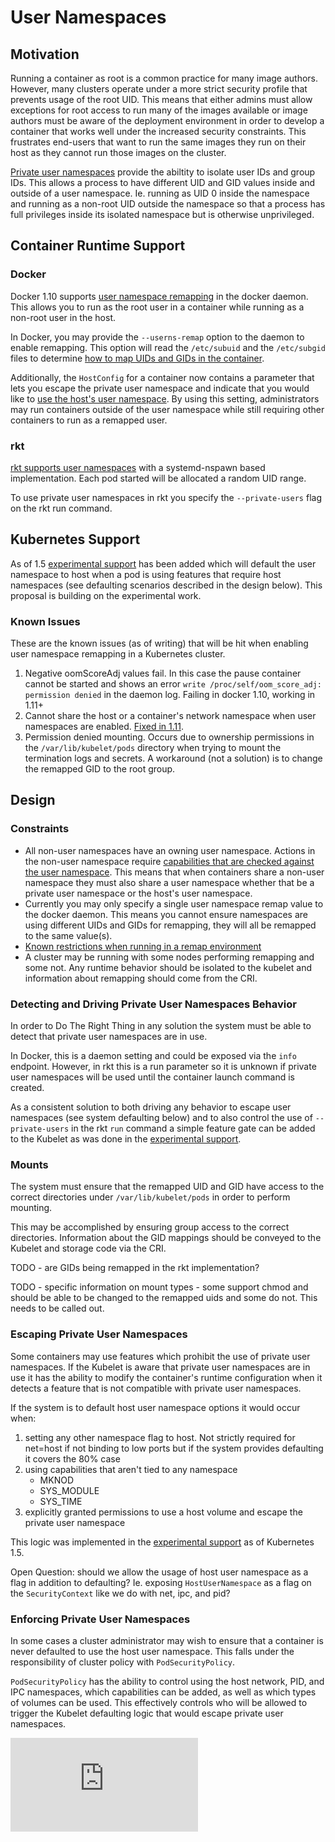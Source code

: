 # User Namespaces

## Motivation

Running a container as root is a common practice for many
image authors. However, many clusters operate under a more strict
security profile that prevents usage of the root UID. This means that
either admins must allow exceptions for root access to run many of
the images available or image authors must be aware of the deployment
environment in order to develop a container that works well under
the increased security constraints. This frustrates end-users that
want to run the same images they run on their host as they cannot
run those images on the cluster.

[Private user namespaces](http://man7.org/linux/man-pages/man7/user_namespaces.7.html) 
provide the abiltity to isolate user IDs and group IDs.  This allows
a process to have different UID and GID values inside and outside of a 
user namespace.  Ie. running as UID 0 inside the namespace and running
as a non-root UID outside the namespace so that a process has full 
privileges inside its isolated namespace but is otherwise unprivileged.

## Container Runtime Support

### Docker

Docker 1.10 supports [user namespace remapping](https://docs.docker.com/v1.10/engine/reference/commandline/daemon/#daemon-user-namespace-options)
in the docker daemon.  This allows you to run as the root user in a
container while running as a non-root user in the host.

In Docker, you may provide the `--userns-remap` option to the daemon
to enable remapping.  This option will read the `/etc/subuid` and
the `/etc/subgid` files to determine [how to map UIDs and GIDs
in the container](https://docs.docker.com/engine/reference/commandline/dockerd/#detailed-information-on-subuidsubgid-ranges).

Additionally, the `HostConfig` for a container now contains a parameter
that lets you escape the private user namespace and indicate that you
would like to [use the host's user namespace](https://github.com/docker/engine-api/blob/4290f40c056686fcaa5c9caf02eac1dde9315adf/types/container/host_config.go#L310).
By using this setting, administrators may run containers outside of the user
namespace while still requiring other containers to run as a remapped
user.

### rkt

[rkt supports user namespaces](https://coreos.com/rkt/docs/latest/devel/user-namespaces.html)
with a systemd-nspawn based implementation.  Each pod started will
be allocated a random UID range. 

To use private user namespaces in rkt you specify the `--private-users`
flag on the rkt run command.


## Kubernetes Support

As of 1.5 [experimental support](https://github.com/kubernetes/kubernetes/pull/31169)
has been added which will default the user namespace to host when 
a pod is using features that require host namespaces (see defaulting scenarios
described in the design below).  This proposal is 
building on the experimental work.

### Known Issues

These are the known issues (as of writing) that will be hit when
enabling user namespace remapping in a Kubernetes cluster.

1. Negative oomScoreAdj values fail.  In this case the pause container
cannot be started and shows an error `write /proc/self/oom_score_adj: permission denied`
in the daemon log.  Failing in docker 1.10, working in 1.11+
1. Cannot share the host or a container's network namespace when user
namespaces are enabled.  [Fixed in 1.11](https://github.com/docker/docker/pull/21383).
1. Permission denied mounting.  Occurs due to ownership permissions
in the `/var/lib/kubelet/pods` directory when trying to mount the
termination logs and secrets.  A workaround (not a solution) is to
change the remapped GID to the root group.

## Design

### Constraints

* All non-user namespaces have an owning user namespace.  Actions in 
the non-user namespace require [capabilities that are checked against 
the user namespace](http://man7.org/linux/man-pages/man7/user_namespaces.7.html).
This means that when containers share a non-user namespace they must also
share a user namespace whether that be a private user namespace or
the host's user namespace.  
* Currently you may only specify a single user namespace remap value
to the docker daemon.  This means you cannot ensure namespaces are
using different UIDs and GIDs for remapping, they will all be remapped
to the same value(s).
* [Known restrictions when running in a remap environment](https://docs.docker.com/engine/reference/commandline/dockerd/#user-namespace-known-restrictions)
* A cluster may be running with some nodes performing remapping and 
some not.  Any runtime behavior should be isolated to the kubelet
and information about remapping should come from the CRI.

### Detecting and Driving Private User Namespaces Behavior

In order to Do The Right Thing in any solution the system must be able 
to detect that private user namespaces are in use.  

In Docker, this is a daemon setting and could be exposed via 
the `info` endpoint.  However, in rkt this is a run parameter so it is
unknown if private user namespaces will be used until the container launch
command is created.  

As a consistent solution to both driving any behavior to escape 
user namespaces (see system defaulting below) and to also control
the use of `--private-users` in the rkt `run` command a simple feature
gate can be added to the Kubelet as was done in the [experimental
support](https://github.com/kubernetes/kubernetes/pull/31169/files#diff-c5e4440d8576a91980ab36fe63556326).

### Mounts

The system must ensure that the remapped UID and GID have
access to the correct directories under `/var/lib/kubelet/pods` in order
to perform mounting.

This may be accomplished by ensuring group access to the correct
directories.  Information about the GID mappings should be conveyed
to the Kubelet and storage code via the CRI.

TODO - are GIDs being remapped in the rkt implementation?

TODO - specific information on mount types - some support chmod and
should be able to be changed to the remapped uids and some do not. This
needs to be called out.

### Escaping Private User Namespaces

Some containers may use features which prohibit the use of private
user namespaces.  If the Kubelet is aware that private user namespaces
are in use it has the ability to modify the container's runtime 
configuration when it detects a feature that is not compatible with
private user namespaces.

If the system is to default host user namespace options it would occur
when:

1.  setting any other namespace flag to host.  Not strictly
required for net=host if not binding to low ports but if the system
provides defaulting it covers the 80% case
1.  using capabilities that aren't tied to any namespace
    * MKNOD
    * SYS_MODULE
    * SYS_TIME
1.  explicitly granted permissions to use a host volume and escape the private user namespace

This logic was implemented in the [experimental
support](https://github.com/kubernetes/kubernetes/pull/31169) as of
Kubernetes 1.5.  

Open Question: should we allow the usage of host user namespace as a 
flag in addition to defaulting?  Ie. exposing `HostUserNamespace` as 
a flag on the `SecurityContext` like we do with net, ipc, and pid?

### Enforcing Private User Namespaces

In some cases a cluster administrator may wish to ensure that a container
is never defaulted to use the host user namespace.  This falls under
the responsibility of cluster policy with `PodSecurityPolicy`.  

`PodSecurityPolicy` has the ability to control using the host network,
PID, and IPC namespaces, which capabilities can be added, as well as
which types of volumes can be used.  This effectively controls who
will be allowed to trigger the Kubelet defaulting logic that would 
escape private user namespaces.  

<!-- BEGIN MUNGE: GENERATED_ANALYTICS -->
[![Analytics](https://kubernetes-site.appspot.com/UA-36037335-10/GitHub/docs/proposals/user-namespace.md?pixel)]()
<!-- END MUNGE: GENERATED_ANALYTICS -->
